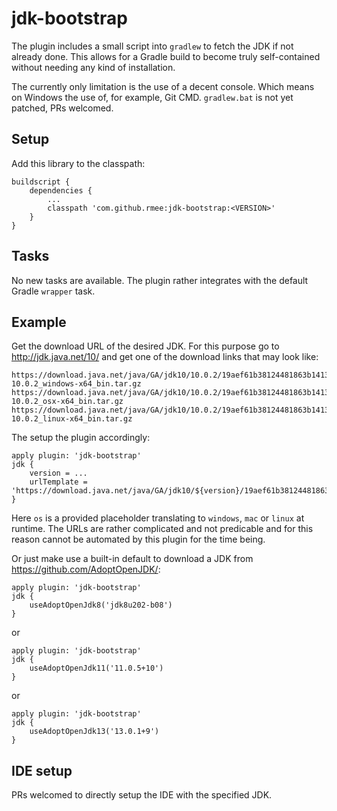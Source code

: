 # jdk-bootstrap

The plugin includes a small script into `gradlew` to fetch the JDK if not already done.
This allows for a Gradle build to become truly self-contained without needing any kind
of installation.

The currently only limitation is the use of a decent console. Which means on Windows the use of,
for example, Git CMD. `gradlew.bat` is not yet patched, PRs welcomed.



## Setup

Add this library to the classpath:

```
buildscript {
	dependencies {
	    ...
		classpath 'com.github.rmee:jdk-bootstrap:<VERSION>'
	}
}
```

## Tasks

No new tasks are available. The plugin rather integrates with the default Gradle `wrapper` task.


## Example


Get the download URL of the desired JDK. For this purpose go to http://jdk.java.net/10/
and get one of the download links that may look like:

```
https://download.java.net/java/GA/jdk10/10.0.2/19aef61b38124481863b1413dce1855f/13/openjdk-10.0.2_windows-x64_bin.tar.gz
https://download.java.net/java/GA/jdk10/10.0.2/19aef61b38124481863b1413dce1855f/13/openjdk-10.0.2_osx-x64_bin.tar.gz
https://download.java.net/java/GA/jdk10/10.0.2/19aef61b38124481863b1413dce1855f/13/openjdk-10.0.2_linux-x64_bin.tar.gz
```

The setup the plugin accordingly:

```
apply plugin: 'jdk-bootstrap'
jdk {
    version = ...
	urlTemplate = 'https://download.java.net/java/GA/jdk10/${version}/19aef61b38124481863b1413dce1855f/13/openjdk-${version}_${os}_bin.tar.gz'
}
```

Here `os` is a provided placeholder translating to `windows`, `mac` or `linux` at runtime.
The URLs are rather complicated and not predicable and for this reason cannot be automated by this plugin
for the time being.

Or just make use a built-in default to download a JDK from https://github.com/AdoptOpenJDK/:

```
apply plugin: 'jdk-bootstrap'
jdk {
	useAdoptOpenJdk8('jdk8u202-b08')
}
```

or

```
apply plugin: 'jdk-bootstrap'
jdk {
    useAdoptOpenJdk11('11.0.5+10')
}
```

or

```
apply plugin: 'jdk-bootstrap'
jdk {
    useAdoptOpenJdk13('13.0.1+9')
}
```


## IDE setup

PRs welcomed to directly setup the IDE with the specified JDK.







